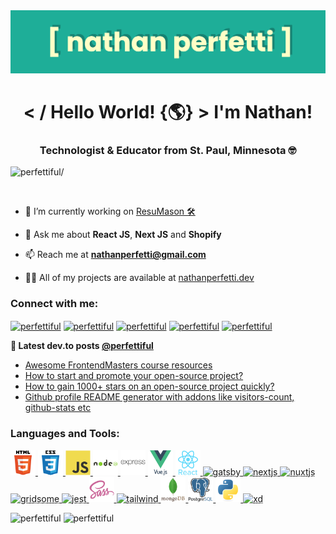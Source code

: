 <img src="https://github.com/perfettiful/perfettiful/blob/main/github-banner.png?raw=true" alt="banner that says Nathan Perfetti - software developer and educator">


### 

<h1 align="center">< / Hello World! {🌎} > I'm Nathan!</h1>

<h3 align="center">Technologist & Educator from St. Paul, Minnesota 🤓</h3>
<p align="left"> <img src=https://komarev.com/ghpvc/?username=perfettiful alt=perfettiful/> </p>

<p align="left"> <a href="" target="blank"><img src="https://img.shields.io/twitter/follow/ucantech?logo=twitter&style=for-the-badge" alt="" /></a> </p>


- 🔭 I’m currently working on [ResuMason 🛠](https://github.com/resumason)

- 💬 Ask me about **React JS**, **Next JS** and **Shopify**

- 📫 Reach me at **nathanperfetti@gmail.com**

- 👨‍💻 All of my projects are available at [nathanperfetti.dev](https://nathanperfetti.dev)


<h3 align="left">Connect with me:</h3>
<p align="left" style='backgroud-color:white'>
<a href="https://codepen.io/perfettiful" target="blank"><img align="center" src="https://cdn.jsdelivr.net/npm/simple-icons@3.0.1/icons/codepen.svg" alt="perfettiful" height="30" width="40" /></a>
<a href="https://dev.to/perfettiful" target="blank"><img align="center" src="https://cdn.jsdelivr.net/npm/simple-icons@3.0.1/icons/dev-dot-to.svg" alt="perfettiful" height="30" width="40" /></a>
<a href="https://twitter.com/perfettiful" target="blank"><img align="center" src="https://cdn.jsdelivr.net/npm/simple-icons@3.0.1/icons/twitter.svg" alt="perfettiful" height="30" width="40" /></a>
<a href="https://linkedin.com/in/nperfetti" target="blank"><img align="center" src="https://cdn.jsdelivr.net/npm/simple-icons@3.0.1/icons/linkedin.svg" alt="perfettiful" height="30" width="40" /></a>
<a href="" target="blank"><img align="center" src="https://cdn.jsdelivr.net/npm/simple-icons@3.0.1/icons/instagram.svg" alt="perfettiful" height="30" width="40" /></a>
</p>

**📕 Latest dev.to posts [@perfettiful](https://dev.to/perfettiful)**
<!-- BLOG-POST-LIST:START -->
- [Awesome FrontendMasters course resources]()
- [How to start and promote your open-source project?]()
- [How to gain 1000+ stars on an open-source project quickly?]()
- [Github profile README generator with addons like visitors-count, github-stats etc]()
<!-- BLOG-POST-LIST:END -->

<h3 align="left" >Languages and Tools:</h3>
<p align="left" style="text-shadow: 2px 2px 2px white;">
    <a href="https://www.w3.org/html/" target="_blank"> <img src="https://raw.githubusercontent.com/devicons/devicon/master/icons/html5/html5-original-wordmark.svg" alt="html5" width="40" height="40"/> </a>
    <a href="https://www.w3schools.com/css/" target="_blank"> <img src="https://raw.githubusercontent.com/devicons/devicon/master/icons/css3/css3-original-wordmark.svg" alt="css3" width="40" height="40"/> </a>
    <a href="https://developer.mozilla.org/en-US/docs/Web/JavaScript" target="_blank"> <img src="https://raw.githubusercontent.com/devicons/devicon/master/icons/javascript/javascript-original.svg" alt="javascript" width="40" height="40"/> </a>
      <a href="https://nodejs.org" target="_blank"> <img src="https://raw.githubusercontent.com/devicons/devicon/master/icons/nodejs/nodejs-original-wordmark.svg" alt="nodejs" width="40" height="40"/> </a>
    <a href="https://expressjs.com" target="_blank"> <img src="https://raw.githubusercontent.com/devicons/devicon/master/icons/express/express-original-wordmark.svg" alt="express" width="40" height="40"/> </a>
      <a href="https://vuejs.org/" target="_blank"> <img src="https://raw.githubusercontent.com/devicons/devicon/master/icons/vuejs/vuejs-original-wordmark.svg" alt="vuejs" width="40" height="40"/> </a>
      <a href="https://reactjs.org/" target="_blank"> <img src="https://raw.githubusercontent.com/devicons/devicon/master/icons/react/react-original-wordmark.svg" alt="react" width="40" height="40"/> </a>
  <a href="https://www.gatsbyjs.com/" target="_blank"> <img src="https://www.vectorlogo.zone/logos/gatsbyjs/gatsbyjs-icon.svg" alt="gatsby" width="40" height="40"/> </a>
    <a href="https://nextjs.org/" target="_blank"> <img src="https://cdn.worldvectorlogo.com/logos/nextjs-3.svg" alt="nextjs" width="40" height="40"/> </a>
    <a href="https://nuxtjs.org/" target="_blank"> <img src="https://www.vectorlogo.zone/logos/nuxtjs/nuxtjs-icon.svg" alt="nuxtjs" width="40" height="40"/> </a> 
  <a href="https://gridsome.org/" target="_blank"> <img src="https://www.vectorlogo.zone/logos/gridsome/gridsome-icon.svg" alt="gridsome" width="40" height="40"/</a>
    <a href="https://jestjs.io" target="_blank"> <img src="https://www.vectorlogo.zone/logos/jestjsio/jestjsio-icon.svg" alt="jest" width="40" height="40"/> </a>
      <a href="https://sass-lang.com" target="_blank"> <img src="https://raw.githubusercontent.com/devicons/devicon/master/icons/sass/sass-original.svg" alt="sass" width="40" height="40"/> </a>
    <a href="https://tailwindcss.com/" target="_blank"> <img src="https://www.vectorlogo.zone/logos/tailwindcss/tailwindcss-icon.svg" alt="tailwind" width="40" height="40"/> </a>
    <a href="https://www.mongodb.com/" target="_blank"> <img src="https://raw.githubusercontent.com/devicons/devicon/master/icons/mongodb/mongodb-original-wordmark.svg" alt="mongodb" width="40" height="40"/> </a>
    <a href="https://www.postgresql.org" target="_blank"> <img src="https://raw.githubusercontent.com/devicons/devicon/master/icons/postgresql/postgresql-original-wordmark.svg" alt="postgresql" width="40" height="40"/> </a>
    <a href="https://www.python.org" target="_blank"> <img src="https://raw.githubusercontent.com/devicons/devicon/master/icons/python/python-original.svg" alt="python" width="40" height="40"/> </a>
    <a href="https://www.adobe.com/products/xd.html" target="_blank"> <img src="https://cdn.worldvectorlogo.com/logos/adobe-xd.svg" alt="xd" width="40" height="40"/> </a> 
    </p>

<span align="left"> <img height='180px' src='https://github-readme-stats.vercel.app/api/top-langs/?username=perfettiful&layout=compact' alt="perfettiful" /> </span>
<span align="right"> <img height='180px' src='https://github-readme-stats.vercel.app/api?username=perfettiful&show_icons=true' alt="perfettiful" /> </span>


